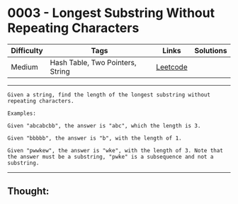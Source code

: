 # 0003 - Longest Substring Without Repeating Characters

Difficulty  | Tags | Links | Solutions
----------- | ---- | ----- | -----
Medium | Hash Table, Two Pointers, String | [Leetcode](https://leetcode.com/problems/longest-substring-without-repeating-characters/description/) |


-----------

```
Given a string, find the length of the longest substring without repeating characters.

Examples:

Given "abcabcbb", the answer is "abc", which the length is 3.

Given "bbbbb", the answer is "b", with the length of 1.

Given "pwwkew", the answer is "wke", with the length of 3. Note that the answer must be a substring, "pwke" is a subsequence and not a substring.
```

-----------

## Thought:
